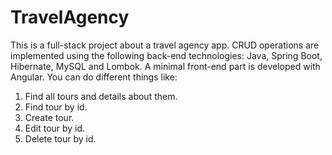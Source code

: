 # TravelAgency
This is a full-stack project about a travel agency app.
CRUD operations are implemented using the following back-end technologies: Java, Spring Boot, Hibernate,
MySQL and Lombok.
A minimal front-end part is developed with Angular.
You can do different things like:
1. Find all tours and details about them.
2. Find tour by id.
3. Create tour.
4. Edit tour by id.
5. Delete tour by id.
